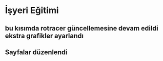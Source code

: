 # İşyeri Eğitimi

## bu kısımda rotracer güncellemesine devam edildi ekstra grafikler ayarlandı
## Sayfalar düzenlendi
